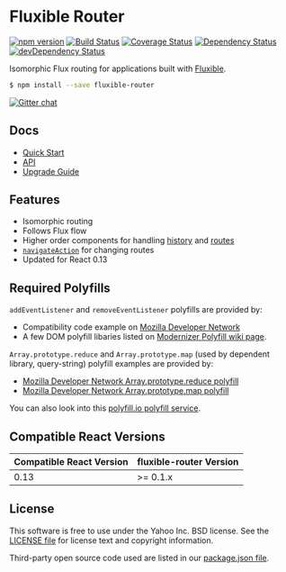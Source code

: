 # Fluxible Router

[![npm version](https://img.shields.io/npm/v/fluxible-router.svg?style=flat-square)](https://www.npmjs.com/package/fluxible-router)
[![Build Status](https://img.shields.io/travis/yahoo/fluxible-router.svg?style=flat-square)](https://travis-ci.org/yahoo/fluxible-router)
[![Coverage Status](https://img.shields.io/coveralls/yahoo/fluxible-router.svg?style=flat-square)](https://coveralls.io/r/yahoo/fluxible-router?branch=master)
[![Dependency Status](https://img.shields.io/david/yahoo/fluxible-router.svg?style=flat-square)](https://david-dm.org/yahoo/fluxible-router)
[![devDependency Status](https://img.shields.io/david/dev/yahoo/fluxible-router.svg?style=flat-square)](https://david-dm.org/yahoo/fluxible-router#info=devDependencies)

Isomorphic Flux routing for applications built with [Fluxible](https://github.com/yahoo/fluxible).

```bash
$ npm install --save fluxible-router
```

[![Gitter chat](https://badges.gitter.im/gitterHQ/gitter.png)](https://gitter.im/yahoo/fluxible)

## Docs

 * [Quick Start](https://github.com/yahoo/fluxible-router/blob/master/docs/quick-start.md)
 * [API](https://github.com/yahoo/fluxible-router/blob/master/docs/api/README.md)
 * [Upgrade Guide](https://github.com/yahoo/fluxible-router/blob/master/UPGRADE.md)

## Features

 * Isomorphic routing
 * Follows Flux flow
 * Higher order components for handling [history](https://github.com/yahoo/fluxible-router/blob/master/docs/api/handleHistory.md) and [routes](https://github.com/yahoo/fluxible-router/blob/master/docs/api/handleRoute.md)
 * [`navigateAction`](https://github.com/yahoo/fluxible-router/blob/master/docs/api/navigateAction.md) for changing routes
 * Updated for React 0.13

## Required Polyfills

`addEventListener` and `removeEventListener` polyfills are provided by:

* Compatibility code example on [Mozilla Developer Network](https://developer.mozilla.org/en-US/docs/Web/API/EventTarget.addEventListener)
* A few DOM polyfill libaries listed on [Modernizer Polyfill wiki page](https://github.com/Modernizr/Modernizr/wiki/HTML5-Cross-Browser-Polyfills#dom).

`Array.prototype.reduce` and `Array.prototype.map` (used by dependent library, query-string) polyfill examples are provided by:

* [Mozilla Developer Network Array.prototype.reduce polyfill](https://developer.mozilla.org/en-US/docs/Web/JavaScript/Reference/Global_Objects/Array/Reduce#Polyfill)
* [Mozilla Developer Network Array.prototype.map polyfill](https://developer.mozilla.org/en-US/docs/Web/JavaScript/Reference/Global_Objects/Array/map#Polyfill)

You can also look into this [polyfill.io polyfill service](https://cdn.polyfill.io/v1/).

## Compatible React Versions

| Compatible React Version | fluxible-router Version |
|--------------------------|-------------------------------|
| 0.13 | >= 0.1.x |

## License
This software is free to use under the Yahoo Inc. BSD license.
See the [LICENSE file][] for license text and copyright information.

[LICENSE file]: https://github.com/yahoo/fluxible-router/blob/master/LICENSE.md

Third-party open source code used are listed in our [package.json file]( https://github.com/yahoo/fluxible-router/blob/master/package.json).
